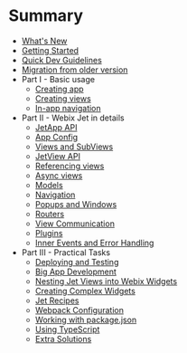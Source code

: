 # Summary

* [What's New](whats_new.md)
* [Getting Started](start.md)
* [Quick Dev Guidelines](guidelines.md)
* [Migration from older version](migration.md)
* Part I - Basic usage
  * [Creating app](basic/app.md)
  * [Creating views](basic/views.md)
  * [In-app navigation](basic/navigation.md)
* Part II - Webix Jet in details
  * [JetApp API](details/app.md)
  * [App Config](details/app_config.md)
  * [Views and SubViews](details/subviews.md)
  * [JetView API](details/views.md)
  * [Referencing views](details/referencing.md)
  * [Async views](details/async.md)
  * [Models](details/models.md)
  * [Navigation](details/navigation.md)
  * [Popups and Windows](details/popups.md)
  * [Routers](details/routers.md)
  * [View Communication](details/events.md)
  * [Plugins](details/plugins.md)
  * [Inner Events and Error Handling](details/inner_events.md)
* Part III - Practical Tasks
  * [Deploying and Testing](practice/deploy.md)
  * [Big App Development](practice/big_apps.md)
  * [Nesting Jet Views into Webix Widgets](practice/nested.md)
  * [Creating Complex Widgets](practice/complex.md)
  * [Jet Recipes](practice/recipes.md)
  * [Webpack Configuration](practice/webpackconfig.md)
  * [Working with package.json](practice/packjson.md)
  * [Using TypeScript](practice/typescript.md)
  * [Extra Solutions](practice/unrecommended.md)
  <!-- * [Tools](practice/tools.md) -->
